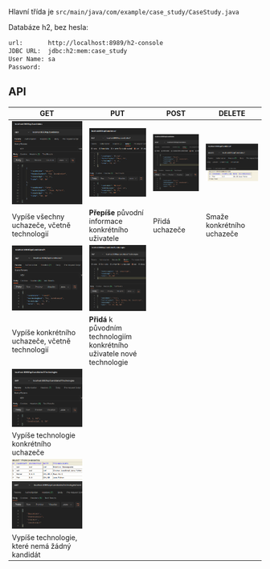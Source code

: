 Hlavní třída je `src/main/java/com/example/case_study/CaseStudy.java`

Databáze h2, bez hesla:

```text
url:       http://localhost:8989/h2-console
JDBC URL:  jdbc:h2:mem:case_study
User Name: sa
Password:  
```

## API

| GET                                                                                | PUT                                                                      | POST                                | DELETE                               |
|------------------------------------------------------------------------------------|--------------------------------------------------------------------------|-------------------------------------|--------------------------------------|
| ![vypsani vsech info](Pic/GET.png)                                                 | ![uprava uchazece](Pic/PUT.png)                                          | ![pridani uchazece](Pic/POST.png)   | ![smazani uchazece](Pic/DELETE.png)  | 
| Vypíše všechny uchazeče, včetně technologií                                        | **Přepíše** původní informace konkrétního uživatele                      | Přidá uchazeče                      | Smaže konkrétního uchazeče           |
| ![vypsani vsech info](Pic/GET_1.png)                                               | ![uprava uchazece](Pic/PUT_1_.png)                                       |                                     |                                      |
| Vypíše konkrétního uchazeče, včetně technologií                                    | **Přidá** k původním technologiím konkrétního uživatele nové technologie |                                     |                                      |
| ![vypsani vsech info](Pic/GET_1_.png)                                              |                                                                          |                                     |                                      |
| Vypíše technologie konkrétního uchazeče                                            |                                                                          |                                     |                                      |  
| ![ukazka vstupu](Pic/db_none.png) ![vypsani tech zadny kandidat](Pic/GET_none.png) |                                                                          |                                     |                                      |
| Vypíše technologie, které nemá žádný kandidát                                      |                                                                          |                                     |                                      |  


